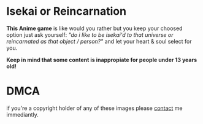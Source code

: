 # Isekai or Reincarnation
**This Anime game** is like would you rather but you keep your choosed option just ask yourself:
*"do i like to be isekai'd to that universe or reincarnated as that object / person?"* and let your heart & soul select for you.

**Keep in mind that some content is inappropiate for people under 13 years old!**

# DMCA
if you're a copyright holder of any of these images please [contact](https://twitter.com/Copy2oo5) me immediantly.